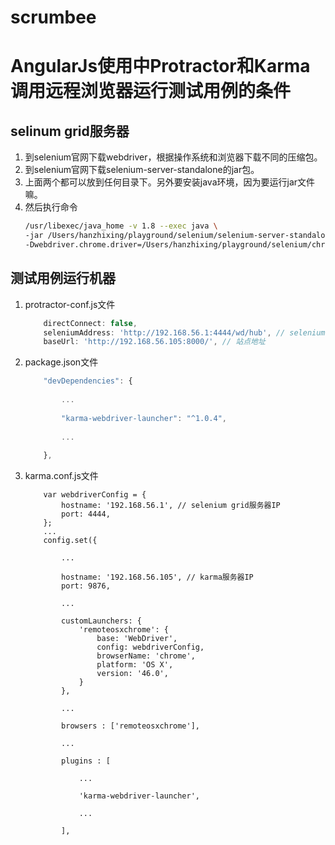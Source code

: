 # scrumbee
# AngularJs使用中Protractor和Karma调用远程浏览器运行测试用例的条件
## selinum grid服务器
1. 到selenium官网下载webdriver，根据操作系统和浏览器下载不同的压缩包。
2. 到selenium官网下载selenium-server-standalone的jar包。
3. 上面两个都可以放到任何目录下。另外要安装java环境，因为要运行jar文件嘛。
4. 然后执行命令
    ```bash
    /usr/libexec/java_home -v 1.8 --exec java \
    -jar /Users/hanzhixing/playground/selenium/selenium-server-standalone-2.48.2.jar \
    -Dwebdriver.chrome.driver=/Users/hanzhixing/playground/selenium/chromedriver
    ```
## 测试用例运行机器
1. protractor-conf.js文件
    ```javascript
        directConnect: false,
        seleniumAddress: 'http://192.168.56.1:4444/wd/hub', // selenium gird服务器IP
        baseUrl: 'http://192.168.56.105:8000/', // 站点地址
    ```
2. package.json文件
    ```javascript
        "devDependencies": {
        
            ...
            
            "karma-webdriver-launcher": "^1.0.4",
            
            ...
            
        },
    ```
3. karma.conf.js文件
    ```javavscript
        var webdriverConfig = {
            hostname: '192.168.56.1', // selenium grid服务器IP
            port: 4444,
        };
        ...
        config.set({
        
            ...
            
            hostname: '192.168.56.105', // karma服务器IP
            port: 9876,
            
            ...
            
            customLaunchers: {
                'remoteosxchrome': {
                    base: 'WebDriver',
                    config: webdriverConfig,
                    browserName: 'chrome',
                    platform: 'OS X',
                    version: '46.0',
                }
            },
            
            ...
            
            browsers : ['remoteosxchrome'],
            
            ...
            
            plugins : [
                
                ...
                
                'karma-webdriver-launcher',
                
                ...
                
            ],

    ```
